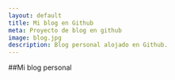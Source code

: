 ```yaml
---
layout: default
title: Mi blog en Github
meta: Proyecto de blog en github
image: blog.jpg
description: Blog personal alojado en Github.
---
```


##Mi blog personal
